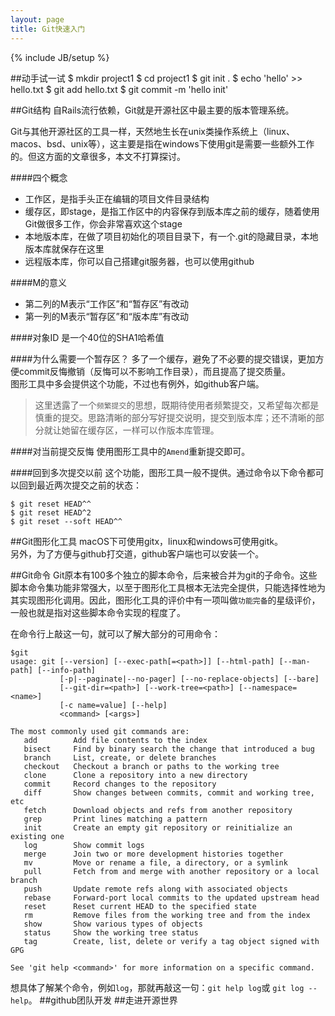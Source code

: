 ```yaml
---
layout: page
title: Git快速入门
---
```

{% include JB/setup %}

##动手试一试
    $ mkdir project1
    $ cd project1
    $ git init .
    $ echo 'hello' >> hello.txt
    $ git add hello.txt
    $ git commit -m 'hello init'

##Git结构
自Rails流行依赖，Git就是开源社区中最主要的版本管理系统。

Git与其他开源社区的工具一样，天然地生长在unix类操作系统上（linux、macos、bsd、unix等），这主要是指在windows下使用git是需要一些额外工作的。但这方面的文章很多，本文不打算探讨。

####四个概念
* 工作区，是指手头正在编辑的项目文件目录结构
* 缓存区，即stage，是指工作区中的内容保存到版本库之前的缓存，随着使用Git做很多工作，你会非常喜欢这个stage
* 本地版本库，在做了项目初始化的项目目录下，有一个.git的隐藏目录，本地版本库就保存在这里
* 远程版本库，你可以自己搭建git服务器，也可以使用github


####M的意义
* 第二列的M表示“工作区”和“暂存区”有改动
* 第一列的M表示“暂存区”和“版本库”有改动

####对象ID
是一个40位的SHA1哈希值
 
####为什么需要一个暂存区？
多了一个缓存，避免了不必要的提交错误，更加方便commit反悔撤销（反悔可以不影响工作目录），而且提高了提交质量。
<br>图形工具中多会提供这个功能，不过也有例外，如github客户端。

>这里透露了一个`频繁提交`的思想，既期待使用者频繁提交，又希望每次都是慎重的提交。思路清晰的部分写好提交说明，提交到版本库；还不清晰的部分就让她留在缓存区，一样可以作版本库管理。

####对当前提交反悔
使用图形工具中的`Amend`重新提交即可。

####回到多次提交以前
这个功能，图形工具一般不提供。通过命令以下命令都可以回到最近两次提交之前的状态： 

    $ git reset HEAD^^
    $ git reset HEAD^2
    $ git reset --soft HEAD^^

##Git图形化工具
macOS下可使用gitx，linux和windows可使用gitk。
<br>另外，为了方便与github打交道，github客户端也可以安装一个。

##Git命令
Git原本有100多个独立的脚本命令，后来被合并为git的子命令。这些脚本命令集功能非常强大，以至于图形化工具根本无法完全提供，只能选择性地为其实现图形化调用。因此，图形化工具的评价中有一项叫做`功能完备`的星级评价，一般也就是指对这些脚本命令实现的程度了。

在命令行上敲这一句，就可以了解大部分的可用命令：

    $git
    usage: git [--version] [--exec-path[=<path>]] [--html-path] [--man-path] [--info-path]
               [-p|--paginate|--no-pager] [--no-replace-objects] [--bare]
               [--git-dir=<path>] [--work-tree=<path>] [--namespace=<name>]
               [-c name=value] [--help]
               <command> [<args>]

    The most commonly used git commands are:
       add        Add file contents to the index
       bisect     Find by binary search the change that introduced a bug
       branch     List, create, or delete branches
       checkout   Checkout a branch or paths to the working tree
       clone      Clone a repository into a new directory
       commit     Record changes to the repository
       diff       Show changes between commits, commit and working tree, etc
       fetch      Download objects and refs from another repository
       grep       Print lines matching a pattern
       init       Create an empty git repository or reinitialize an existing one
       log        Show commit logs
       merge      Join two or more development histories together
       mv         Move or rename a file, a directory, or a symlink
       pull       Fetch from and merge with another repository or a local branch
       push       Update remote refs along with associated objects
       rebase     Forward-port local commits to the updated upstream head
       reset      Reset current HEAD to the specified state
       rm         Remove files from the working tree and from the index
       show       Show various types of objects
       status     Show the working tree status
       tag        Create, list, delete or verify a tag object signed with GPG

    See 'git help <command>' for more information on a specific command.

想具体了解某个命令，例如`log`，那就再敲这一句：`git help log`或 `git log --help`。
##github团队开发
##走进开源世界